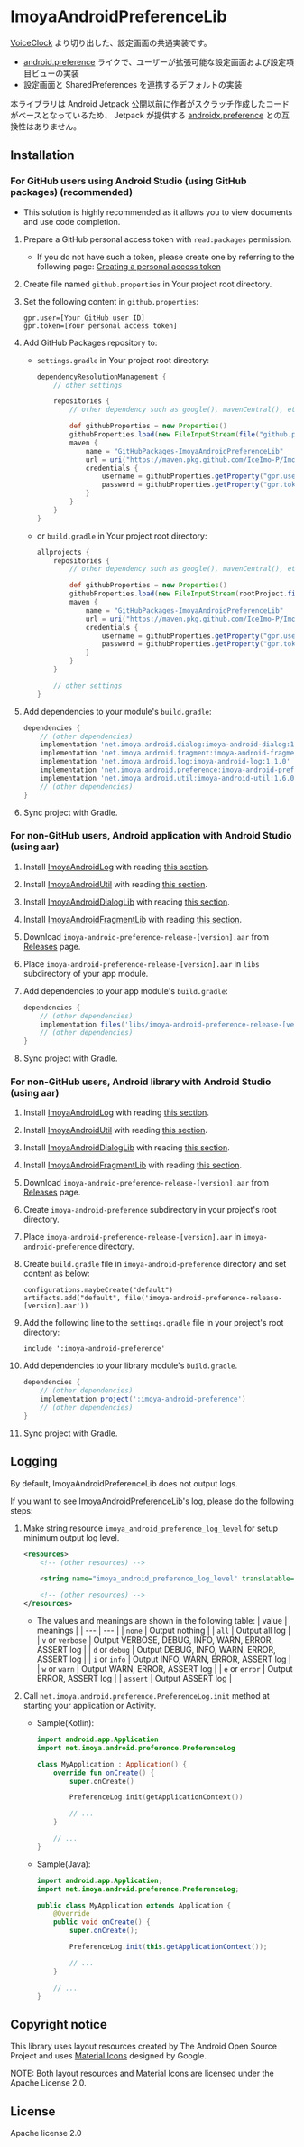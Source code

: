 # ImoyaAndroidPreferenceLib

[VoiceClock](https://imoya.net/android/voiceclock) より切り出した、設定画面の共通実装です。

* [android.preference](https://developer.android.com/reference/android/preference/Preference) ライクで、ユーザーが拡張可能な設定画面および設定項目ビューの実装
* 設定画面と SharedPreferences を連携するデフォルトの実装

本ライブラリは Android Jetpack 公開以前に作者がスクラッチ作成したコードがベースとなっているため、 Jetpack が提供する [androidx.preference](https://developer.android.com/jetpack/androidx/releases/preference?hl=ja) との互換性はありません。

## Installation

### For GitHub users using Android Studio (using GitHub packages) (recommended)

* This solution is highly recommended as it allows you to view documents and use code completion.

1. Prepare a GitHub personal access token with `read:packages` permission.
   * If you do not have such a token, please create one by referring to the following page: [Creating a personal access token](https://docs.github.com/en/authentication/keeping-your-account-and-data-secure/creating-a-personal-access-token)
2. Create file named `github.properties` in Your project root directory.
3. Set the following content in `github.properties`:

    ```text
    gpr.user=[Your GitHub user ID]
    gpr.token=[Your personal access token]
    ```

4. Add GitHub Packages repository to:
   * `settings.gradle` in Your project root directory:

       ```groovy
       dependencyResolutionManagement {
           // other settings

           repositories {
               // other dependency such as google(), mavenCentral(), etc.

               def githubProperties = new Properties()
               githubProperties.load(new FileInputStream(file("github.properties")))
               maven {
                   name = "GitHubPackages-ImoyaAndroidPreferenceLib"
                   url = uri("https://maven.pkg.github.com/IceImo-P/ImoyaAndroidPreferenceLib")
                   credentials {
                       username = githubProperties.getProperty("gpr.user") ?: System.getenv("GPR_USER")
                       password = githubProperties.getProperty("gpr.token") ?: System.getenv("GPR_TOKEN")
                   }
               }
           }
       }
       ```

   * or `build.gradle` in Your project root directory:

       ```groovy
       allprojects {
           repositories {
               // other dependency such as google(), mavenCentral(), etc.

               def githubProperties = new Properties()
               githubProperties.load(new FileInputStream(rootProject.file("github.properties")))
               maven {
                   name = "GitHubPackages-ImoyaAndroidPreferenceLib"
                   url = uri("https://maven.pkg.github.com/IceImo-P/ImoyaAndroidPreferenceLib")
                   credentials {
                       username = githubProperties.getProperty("gpr.user") ?: System.getenv("GPR_USER")
                       password = githubProperties.getProperty("gpr.token") ?: System.getenv("GPR_TOKEN")
                   }
               }
           }

           // other settings
       }
       ```

5. Add dependencies to your module's `build.gradle`:

    ```groovy
    dependencies {
        // (other dependencies)
        implementation 'net.imoya.android.dialog:imoya-android-dialog:1.3.0'
        implementation 'net.imoya.android.fragment:imoya-android-fragment:1.2.0'
        implementation 'net.imoya.android.log:imoya-android-log:1.1.0'
        implementation 'net.imoya.android.preference:imoya-android-preference:1.1.0'
        implementation 'net.imoya.android.util:imoya-android-util:1.6.0'
        // (other dependencies)
    }
    ```

6. Sync project with Gradle.

### For non-GitHub users, Android application with Android Studio (using aar)

1. Install [ImoyaAndroidLog](https://github.com/IceImo-P/ImoyaAndroidLog) with reading [this section](https://github.com/IceImo-P/ImoyaAndroidLog#for-non-github-users-android-application-with-android-studio-using-aar).
2. Install [ImoyaAndroidUtil](https://github.com/IceImo-P/ImoyaAndroidUtil) with reading [this section](https://github.com/IceImo-P/ImoyaAndroidUtil#for-non-github-users-android-application-with-android-studio-using-aar).
3. Install [ImoyaAndroidDialogLib](https://github.com/IceImo-P/ImoyaAndroidDialogLib) with reading [this section](https://github.com/IceImo-P/ImoyaAndroidDialogLib#for-non-github-users-android-application-with-android-studio-using-aar).
4. Install [ImoyaAndroidFragmentLib](https://github.com/IceImo-P/ImoyaAndroidFragmentLib) with reading [this section](https://github.com/IceImo-P/ImoyaAndroidFragmentLib#for-non-github-users-android-application-with-android-studio-using-aar).
5. Download `imoya-android-preference-release-[version].aar` from [Releases](https://github.com/IceImo-P/ImoyaAndroidPreferenceLib/releases) page.
6. Place `imoya-android-preference-release-[version].aar` in `libs` subdirectory of your app module.
7. Add dependencies to your app module's `build.gradle`:

    ```groovy
    dependencies {
        // (other dependencies)
        implementation files('libs/imoya-android-preference-release-[version].aar')
        // (other dependencies)
    }
    ```

8. Sync project with Gradle.

### For non-GitHub users, Android library with Android Studio (using aar)

1. Install [ImoyaAndroidLog](https://github.com/IceImo-P/ImoyaAndroidLog) with reading [this section](https://github.com/IceImo-P/ImoyaAndroidLog#for-non-github-users-android-library-with-android-studio-using-aar).
2. Install [ImoyaAndroidUtil](https://github.com/IceImo-P/ImoyaAndroidUtil) with reading [this section](https://github.com/IceImo-P/ImoyaAndroidUtil#for-non-github-users-android-library-with-android-studio-using-aar).
3. Install [ImoyaAndroidDialogLib](https://github.com/IceImo-P/ImoyaAndroidDialogLib) with reading [this section](https://github.com/IceImo-P/ImoyaAndroidDialogLib#for-non-github-users-android-library-with-android-studio-using-aar).
4. Install [ImoyaAndroidFragmentLib](https://github.com/IceImo-P/ImoyaAndroidFragmentLib) with reading [this section](https://github.com/IceImo-P/ImoyaAndroidFragmentLib#for-non-github-users-android-library-with-android-studio-using-aar).
5. Download `imoya-android-preference-release-[version].aar` from [Releases](https://github.com/IceImo-P/ImoyaAndroidPreferenceLib/releases) page.
6. Create `imoya-android-preference` subdirectory in your project's root directory.
7. Place `imoya-android-preference-release-[version].aar` in `imoya-android-preference` directory.
8. Create `build.gradle` file in `imoya-android-preference` directory and set content as below:

    ```text
    configurations.maybeCreate("default")
    artifacts.add("default", file('imoya-android-preference-release-[version].aar'))
    ```

9. Add the following line to the `settings.gradle` file in your project's root directory:

    ```text
    include ':imoya-android-preference'
    ```

10. Add dependencies to your library module's `build.gradle`.

     ```groovy
     dependencies {
         // (other dependencies)
         implementation project(':imoya-android-preference')
         // (other dependencies)
     }
     ```

11. Sync project with Gradle.

## Logging

By default, ImoyaAndroidPreferenceLib does not output logs.

If you want to see ImoyaAndroidPreferenceLib's log, please do the following steps:

1. Make string resource `imoya_android_preference_log_level` for setup minimum output log level.

    ```xml
    <resources>
        <!-- (other resources) -->

        <string name="imoya_android_preference_log_level" translatable="false">info</string>

        <!-- (other resources) -->
    </resources>
    ```

    * The values and meanings are shown in the following table:
      | value | meanings |
      | --- | --- |
      | `none` | Output nothing |
      | `all` | Output all log |
      | `v` or `verbose` | Output VERBOSE, DEBUG, INFO, WARN, ERROR, ASSERT log |
      | `d` or `debug` | Output DEBUG, INFO, WARN, ERROR, ASSERT log |
      | `i` or `info` | Output INFO, WARN, ERROR, ASSERT log |
      | `w` or `warn` | Output WARN, ERROR, ASSERT log |
      | `e` or `error` | Output ERROR, ASSERT log |
      | `assert` | Output ASSERT log |
2. Call `net.imoya.android.preference.PreferenceLog.init` method at starting your application or Activity.
    * Sample(Kotlin):

        ```kotlin
        import android.app.Application
        import net.imoya.android.preference.PreferenceLog

        class MyApplication : Application() {
            override fun onCreate() {
                super.onCreate()

                PreferenceLog.init(getApplicationContext())

                // ...
            }

            // ...
        }
        ```

    * Sample(Java):

        ```java
        import android.app.Application;
        import net.imoya.android.preference.PreferenceLog;

        public class MyApplication extends Application {
            @Override
            public void onCreate() {
                super.onCreate();

                PreferenceLog.init(this.getApplicationContext());

                // ...
            }

            // ...
        }
        ```

## Copyright notice

This library uses layout resources created by The Android Open Source Project and uses [Material Icons](https://github.com/google/material-design-icons) designed by Google.

NOTE: Both layout resources and Material Icons are licensed under the Apache License 2.0.

## License

Apache license 2.0
